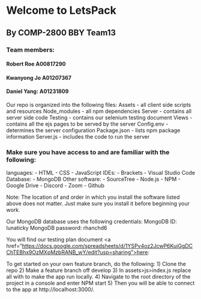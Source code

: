 <h1>Welcome to LetsPack</h1>
<h2>By COMP-2800 BBY Team13</h2>

<h3>Team members:</h3>
<h4>Robert Roe A00817290</h4>
<h4>Kwanyong Jo A01207367</h4>
<h4>Daniel Yang: A01231809</h4>

<p>Our repo is organized into the following files:
Assets - all client side scripts and resources
Node_modules - all npm dependencies
Server - contains all server side code
Testing - contains our selenium testing document
Views - contains all the ejs pages to be served by the server
Config.env - determines the server configuration
Package.json - lists npm package information
Server.js - includes the code to run the server
</p>

<h3>Make sure you have access to and are familiar with the following:</h3>
languages:
- HTML
- CSS
- JavaScript
IDEs:
- Brackets
- Visual Studio Code
Database:
- MongoDB
Other software:
- SourceTree
- Node.js
- NPM
- Google Drive
- Discord
- Zoom
- Github

Note: The location of and order in which you install the software listed above does not matter. Just make sure you install it before beginning your work.

Our MongoDB database uses the following credentials:
MongoDB ID: lunaticky
MongoDB password: rhanchd6

You will find our testing plan document
<a href=”https://docs.google.com/spreadsheets/d/1YSPv4oz2JcwP6KuiGgDCChTEBhx9OzMXpMzbRANB_wY/edit?usp=sharing”>here</a>:

<p>To get started on your own feature branch, do the following:
1) Clone the repo
2) Make a feature branch off develop
3) In assets>js>index.js replace all <https://letspack.herokuapp.com/> with <http://localhost:3000/> to make the app run locally.
4) Navigate to the root directory of the project in a console and enter NPM start
5) Then you will be able to connect to the app at http://localhost:3000/.
</p>

